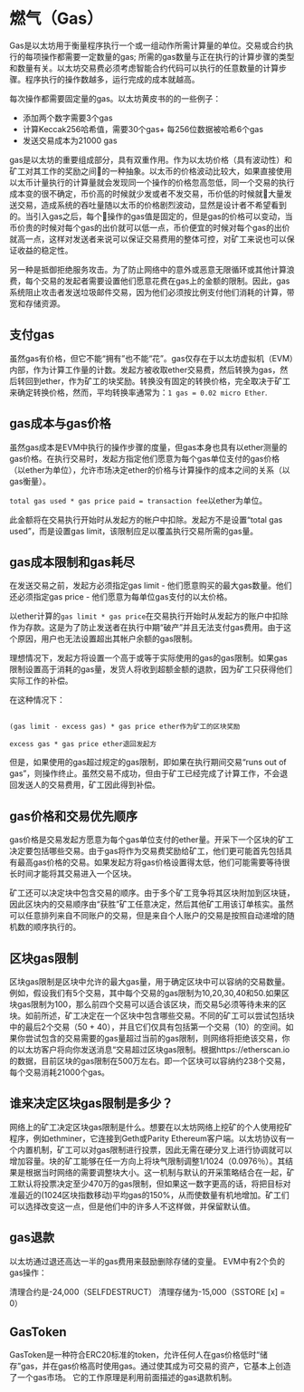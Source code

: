 # 燃气（Gas）

Gas是以太坊用于衡量程序执行一个或一组动作所需计算量的单位。交易或合约执行的每项操作都需要一定数量的gas; 所需的gas数量与正在执行的计算步骤的类型和数量有关。以太坊交易费必须考虑智能合约代码可以执行的任意数量的计算步骤。程序执行的操作数越多，运行完成的成本就越高。

每次操作都需要固定量的gas。以太坊黄皮书的的一些例子：

- 添加两个数字需要3个gas
- 计算Keccak256哈希值，需要30个gas+ 每256位数据被哈希6个gas
- 发送交易成本为21000 gas

gas是以太坊的重要组成部分，具有双重作用。作为以太坊价格（具有波动性）和矿工对其工作的奖励之间的一种抽象。以太币的价格波动比较大，如果直接使用以太币计量执行的计算量就会发现同一个操作的价格忽高忽低，同一个交易的执行成本变的很不确定，币价高的时候就少发或者不发交易，币价低的时候就大量发送交易，造成系统的吞吐量随以太币的价格剧烈波动，显然是设计者不希望看到的。当引入gas之后，每个操作的gas值是固定的，但是gas的价格可以变动，当币价贵的时候对每个gas的出价就可以低一点，币价便宜的时候对每个gas的出价就高一点，这样对发送者来说可以保证交易费用的整体可控，对矿工来说也可以保证收益的稳定性。

另一种是抵御拒绝服务攻击。为了防止网络中的意外或恶意无限循环或其他计算浪费，每个交易的发起者需要设置他们愿意花费在gas上的金额的限制。因此，gas系统阻止攻击者发送垃圾邮件交易，因为他们必须按比例支付他们消耗的计算，带宽和存储资源。

## 支付gas
虽然gas有价格，但它不能“拥有”也不能“花”。gas仅存在于以太坊虚拟机（EVM）内部，作为计算工作量的计数。发起方被收取ether交易费，然后转换为gas，然后转回到ether，作为矿工的块奖励。转换没有固定的转换价格，完全取决于矿工来确定转换价格，然而，平均转换率通常为：`1 gas = 0.02 micro Ether`.

## gas成本与gas价格
虽然gas成本是EVM中执行的操作步骤的度量，但gas本身也具有以ether测量的gas价格。在执行交易时，发起方指定他们愿意为每个gas单位支付的gas价格（以ether为单位），允许市场决定ether的价格与计算操作的成本之间的关系（以gas衡量）。

`total gas used * gas price paid = transaction fee`以ether为单位。

此金额将在交易执行开始时从发起方的帐户中扣除。发起方不是设置“total gas used”，而是设置gas limit，该限制应足以覆盖执行交易所需的gas量。

## gas成本限制和gas耗尽
在发送交易之前，发起方必须指定gas limit - 他们愿意购买的最大gas数量。他们还必须指定gas price - 他们愿意为每单位gas支付的以太价格。

以ether计算的`gas limit * gas price`在交易执行开始时从发起方的账户中扣除作为存款。这是为了防止发送者在执行中期“破产”并且无法支付gas费用。由于这个原因，用户也无法设置超出其帐户余额的gas限制。

理想情况下，发起方将设置一个高于或等于实际使用的gas的gas限制。如果gas限制设置高于消耗的gas量，发货人将收到超额金额的退款，因为矿工只获得他们实际工作的补偿。

在这种情况下：

```（gas限制 - 多余gas）*gas价格以太以矿块作为块奖励

(gas limit - excess gas) * gas price ether作为矿工的区块奖励

excess gas * gas price ether退回发起方
```

但是，如果使用的gas超过规定的gas限制，即如果在执行期间交易“runs out of gas”，则操作终止。虽然交易不成功，但由于矿工已经完成了计算工作，不会退回发送人的交易费用，矿工因此得到补偿。

## gas价格和交易优先顺序
gas价格是交易发起方愿意为每个gas单位支付的ether量。开采下一个区块的矿工决定要包括哪些交易。由于gas将作为交易费奖励给矿工，他们更可能首先包括具有最高gas价格的交易。如果发起方将gas价格设置得太低，他们可能需要等待很长时间才能将其交易进入一个区块。

矿工还可以决定块中包含交易的顺序。由于多个矿工竞争将其区块附加到区块链，因此区块内的交易顺序由“获胜”矿工任意决定，然后其他矿工用该订单核实。虽然可以任意排列来自不同账户的交易，但是来自个人账户的交易是按照自动递增的随机数的顺序执行的。

## 区块gas限制
区块gas限制是区块中允许的最大gas量，用于确定区块中可以容纳的交易数量。例如，假设我们有5个交易，其中每个交易的gas限制为10,20,30,40和50.如果区块gas限制为100，那么前四个交易可以适合该区块，而交易5必须等待未来的区块。如前所述，矿工决定在一个区块中包含哪些交易。不同的矿工可以尝试包括块中的最后2个交易（50 + 40），并且它们仅具有包括第一个交易（10）的空间。如果你尝试包含的交易需要的gas量超过当前的gas限制，则网络将拒绝该交易，你的以太坊客户将向你发送消息“交易超过区块gas限制。根据https://etherscan.io的数据，目前区块的gas限制在500万左右。即一个区块可以容纳约238个交易，每个交易消耗21000个gas。

## 谁来决定区块gas限制是多少？
网络上的矿工决定区块gas限制是什么。想要在以太坊网络上挖矿的个人使用挖矿程序，例如ethminer，它连接到Geth或Parity Ethereum客户端。以太坊协议有一个内置机制，矿工可以对gas限制进行投票，因此无需在硬分叉上进行协调就可以增加容量。块的矿工能够在任一方向上将块气限制调整1/1024（0.0976％）。其结果是根据当时网络的需要调整块大小。这一机制与默认的开采策略结合在一起，矿工默认将投票决定至少470万的gas限制，但如果这一数字更高的话，将把目标对准最近的(1024区块指数移动)平均gas的150%，从而使数量有机地增加。矿工们可以选择改变这一点，但是他们中的许多人不这样做，并保留默认值。

## gas退款
以太坊通过退还高达一半的gas费用来鼓励删除存储的变量。 EVM中有2个负的gas操作：

清理合约是-24,000（SELFDESTRUCT） 清理存储为-15,000（SSTORE [x] = 0）

## GasToken
GasToken是一种符合ERC20标准的token，允许任何人在gas价格低时“储存”gas，并在gas价格高时使用gas。通过使其成为可交易的资产，它基本上创造了一个gas市场。 它的工作原理是利用前面描述的gas退款机制。
